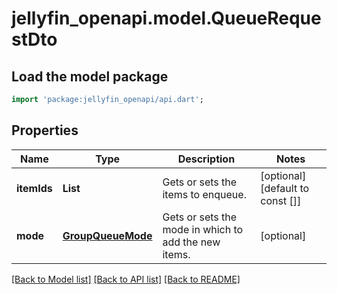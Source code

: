 # jellyfin_openapi.model.QueueRequestDto

## Load the model package
```dart
import 'package:jellyfin_openapi/api.dart';
```

## Properties
Name | Type | Description | Notes
------------ | ------------- | ------------- | -------------
**itemIds** | **List<String>** | Gets or sets the items to enqueue. | [optional] [default to const []]
**mode** | [**GroupQueueMode**](GroupQueueMode.md) | Gets or sets the mode in which to add the new items. | [optional] 

[[Back to Model list]](../README.md#documentation-for-models) [[Back to API list]](../README.md#documentation-for-api-endpoints) [[Back to README]](../README.md)


